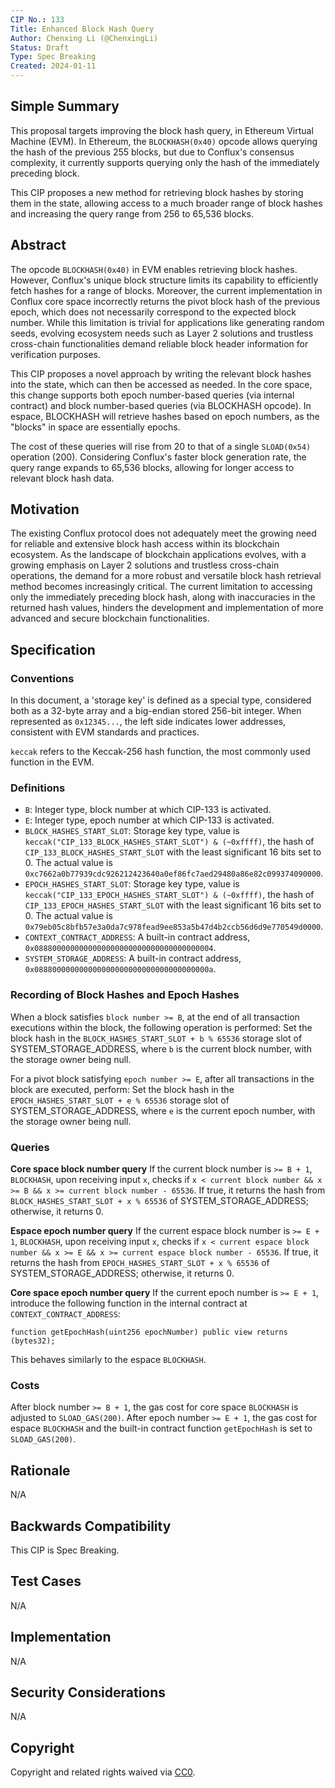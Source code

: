 ```yaml
---
CIP No.: 133
Title: Enhanced Block Hash Query
Author: Chenxing Li (@ChenxingLi)
Status: Draft
Type: Spec Breaking
Created: 2024-01-11
---
```


## Simple Summary
This proposal targets improving the block hash query, in Ethereum Virtual Machine (EVM). In Ethereum, the `BLOCKHASH(0x40)` opcode allows querying the hash of the previous 255 blocks, but due to Conflux's consensus complexity, it currently supports querying only the hash of the immediately preceding block. 

This CIP proposes a new method for retrieving block hashes by storing them in the state, allowing access to a much broader range of block hashes and increasing the query range from 256 to 65,536 blocks.

## Abstract
The opcode `BLOCKHASH(0x40)` in EVM enables retrieving block hashes. However, Conflux's unique block structure limits its capability to efficiently fetch hashes for a range of blocks. Moreover, the current implementation in Conflux core space incorrectly returns the pivot block hash of the previous epoch, which does not necessarily correspond to the expected block number. While this limitation is trivial for applications like generating random seeds, evolving ecosystem needs such as Layer 2 solutions and trustless cross-chain functionalities demand reliable block header information for verification purposes. 

This CIP proposes a novel approach by writing the relevant block hashes into the state, which can then be accessed as needed. In the core space, this change supports both epoch number-based queries (via internal contract) and block number-based queries (via BLOCKHASH opcode). In espace, BLOCKHASH will retrieve hashes based on epoch numbers, as the "blocks" in space are essentially epochs. 

The cost of these queries will rise from 20 to that of a single `SLOAD(0x54)` operation (200). Considering Conflux's faster block generation rate, the query range expands to 65,536 blocks, allowing for longer access to relevant block hash data.

## Motivation
The existing Conflux protocol does not adequately meet the growing need for reliable and extensive block hash access within its blockchain ecosystem. As the landscape of blockchain applications evolves, with a growing emphasis on Layer 2 solutions and trustless cross-chain operations, the demand for a more robust and versatile block hash retrieval method becomes increasingly critical. The current limitation to accessing only the immediately preceding block hash, along with inaccuracies in the returned hash values, hinders the development and implementation of more advanced and secure blockchain functionalities.

## Specification

### Conventions
In this document, a 'storage key' is defined as a special type, considered both as a 32-byte array and a big-endian stored 256-bit integer. When represented as `0x12345...`, the left side indicates lower addresses, consistent with EVM standards and practices. 

`keccak` refers to the Keccak-256 hash function, the most commonly used function in the EVM.

### Definitions
- `B`: Integer type, block number at which CIP-133 is activated.
- `E`: Integer type, epoch number at which CIP-133 is activated.
- `BLOCK_HASHES_START_SLOT`: Storage key type, value is `keccak("CIP_133_BLOCK_HASHES_START_SLOT") & (~0xffff)`, the hash of `CIP_133_BLOCK_HASHES_START_SLOT` with the least significant 16 bits set to 0. The actual value is `0xc7662a0b77939cdc926212423640a0ef86fc7aed29480a86e82c099374090000`.
- `EPOCH_HASHES_START_SLOT`: Storage key type, value is `keccak("CIP_133_EPOCH_HASHES_START_SLOT") & (~0xffff)`, the hash of `CIP_133_EPOCH_HASHES_START_SLOT` with the least significant 16 bits set to 0. The actual value is `0x79eb05c8bfb57e3a0da7c978fead9ee853a5b47d4b2ccb56d6d9e770549d0000`.
- `CONTEXT_CONTRACT_ADDRESS`: A built-in contract address, `0x0888000000000000000000000000000000000004`.
- `SYSTEM_STORAGE_ADDRESS`: A built-in contract address, `0x088800000000000000000000000000000000000a`.

### Recording of Block Hashes and Epoch Hashes
When a block satisfies `block number >= B`, at the end of all transaction executions within the block, the following operation is performed: Set the block hash in the `BLOCK_HASHES_START_SLOT + b % 65536` storage slot of SYSTEM_STORAGE_ADDRESS, where `b` is the current block number, with the storage owner being null.

For a pivot block satisfying `epoch number >= E`, after all transactions in the block are executed, perform: Set the block hash in the `EPOCH_HASHES_START_SLOT + e % 65536` storage slot of SYSTEM_STORAGE_ADDRESS, where `e` is the current epoch number, with the storage owner being null.

### Queries

**Core space block number query**
If the current block number is `>= B + 1`, `BLOCKHASH`, upon receiving input `x`, checks if `x < current block number && x >= B && x >= current block number - 65536`. If true, it returns the hash from `BLOCK_HASHES_START_SLOT + x % 65536` of SYSTEM_STORAGE_ADDRESS; otherwise, it returns 0.

**Espace epoch number query**
If the current espace block number is `>= E + 1`, `BLOCKHASH`, upon receiving input `x`, checks if `x < current espace block number && x >= E && x >= current espace block number - 65536`. If true, it returns the hash from `EPOCH_HASHES_START_SLOT + x % 65536` of SYSTEM_STORAGE_ADDRESS; otherwise, it returns 0.

**Core space epoch number query**
If the current epoch number is `>= E + 1`, introduce the following function in the internal contract at `CONTEXT_CONTRACT_ADDRESS`:
```solidity
function getEpochHash(uint256 epochNumber) public view returns (bytes32);
```
This behaves similarly to the espace `BLOCKHASH`.

### Costs
After block number `>= B + 1`, the gas cost for core space `BLOCKHASH` is adjusted to `SLOAD_GAS(200)`.
After epoch number `>= E + 1`, the gas cost for espace `BLOCKHASH` and the built-in contract function `getEpochHash` is set to `SLOAD_GAS(200)`.

## Rationale
N/A

## Backwards Compatibility
This CIP is Spec Breaking.

## Test Cases
<!--Test cases for an implementation are mandatory for CIPs that are affecting consensus changes. Other CIPs can choose to include links to test cases if applicable.-->
N/A

## Implementation
<!--The implementations must be completed before any CIP is given status "Final", but it need not be completed before the CIP is accepted. While there is merit to the approach of reaching consensus on the specification and rationale before writing code, the principle of "rough consensus and running code" is still useful when it comes to resolving many discussions of API details.-->
N/A

## Security Considerations
<!--All CIPs must contain a section that discusses the security implications/considerations relevant to the proposed change. Include information that might be important for security discussions, surfaces risks and can be used throughout the life cycle of the proposal. E.g. include security-relevant design decisions, concerns, important discussions, implementation-specific guidance and pitfalls, an outline of threats and risks and how they are being addressed. CIP submissions missing the "Security Considerations" section will be rejected. a CIP cannot proceed to status "Final" without a Security Considerations discussion deemed sufficient by the reviewers.-->
N/A

## Copyright
Copyright and related rights waived via [CC0](https://creativecommons.org/publicdomain/zero/1.0/).
